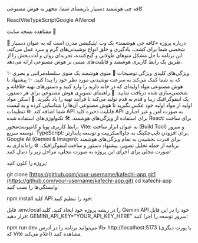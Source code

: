 کافه چی هوشمند
دستیار باریستای شما، مجهز به هوش مصنوعی

ReactViteTypeScriptGoogle AIVercel

مشاهده نسخه سایت 🚀

📜 درباره پروژه
«کافه چی هوشمند» یک وب اپلیکیشن مدرن است که به عنوان دستیار شخصی شما برای کشف، یادگیری و خلق انواع نوشیدنی‌های گرم و سرد عمل می‌کند. این برنامه با حل مشکل منوهای طولانی و گیج‌کننده، تجربه‌ای روان و لذت‌بخش را از طریق یک رابط کاربری هوشمند و قابلیت‌های مبتنی بر هوش مصنوعی ارائه می‌دهد.

✨ ویژگی‌های کلیدی
ویژگی	توضیحات
📑 منوی هوشمند	یک منوی سلسله‌مراتبی و بصری که به شما کمک می‌کند به سرعت نوشیدنی مورد نظر خود را پیدا کنید.
✨ پیشنهاد با هوش مصنوعی	مواد اولیه‌ای که در خانه دارید را وارد کنید و دستورهای تهیه خلاقانه و شخصی‌سازی شده دریافت نمایید.
🎨 راهنمای تصویری	هوش مصنوعی برای هر دستور، یک اینفوگرافیک زیبا و قدم به قدم تولید می‌کند تا فرآیند تهیه را یاد بگیرید.
📸 اسکن مواد اولیه	از مواد اولیه خود عکس بگیرید تا هوش مصنوعی آن‌ها را شناسایی کرده و به لیست شما اضافه کند.
⚙️ تنظیمات API	قابلیت ذخیره کلید API به صورت امن و غیر اجباری برای استفاده از ویژگی‌های هوشمند.
🛠️ تکنولوژی‌های استفاده شده
React: برای ساخت رابط کاربری پویا و کامپوننت‌محور.
Vite: به عنوان ابزار ساخت (Build Tool) و سرور توسعه سریع.
TypeScript: برای افزودن تایپ‌چکینگ به جاوااسکریپت و توسعه پایدارتر.
Google AI (Gemini & Imagen): برای قدرت بخشیدن به تمام ویژگی‌های هوشمند برنامه از جمله تحلیل تصویر، پیشنهاد دستور و ساخت اینفوگرافیک.
⚙️ راه‌اندازی به صورت محلی
برای اجرای این پروژه به صورت محلی، مراحل زیر را دنبال کنید:

پروژه را کلون کنید:

git clone [https://github.com/your-username/kafechi-app.git](https://github.com/your-username/kafechi-app.git)
cd kafechi-app
وابستگی‌ها را نصب کنید:

npm install
کلید API خود را تنظیم کنید:

فایل .env.local را در ریشه پروژه خود ایجاد کنید.
کلید Gemini API خود را در این فایل قرار دهید:
GEMINI_API_KEY="YOUR_API_KEY_HERE"
سرور توسعه را اجرا کنید:

npm run dev
حالا می‌توانید برنامه را در آدرس http://localhost:5173 (یا پورت دیگری که Vite اعلام می‌کند) مشاهده کنید.

